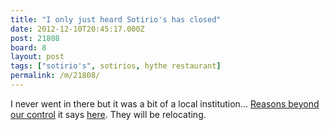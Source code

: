 ```yaml
---
title: "I only just heard Sotirio's has closed"
date: 2012-12-10T20:45:17.000Z
post: 21808
board: 8
layout: post
tags: ["sotirio's", sotirios, hythe restaurant]
permalink: /m/21808/
---
```

I never went in there but it was a bit of a local institution... <a href="http://www.sotirios-hythe.co.uk/">Reasons beyond our control</a> it says <a href="http://www.sotirios-hythe.co.uk/">here</a>. They will be relocating.
